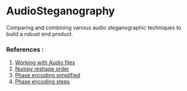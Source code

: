 # AudioSteganography

Comparing and combining various audio steganographic techniques to build a robust end product.

### References :

1. [Working with Audio files](https://www.audiolabs-erlangen.de/resources/MIR/FMP/B/B_PythonAudio.html)
2. [Numpy reshape order](https://stackoverflow.com/questions/52969468/numpy-reshape-an-array-with-specific-order)
3. [Phase encoding simplified](https://dsp.stackexchange.com/questions/14804/audio-steganography-using-phase-encoding-technique)
4. [Phase encoding steps](https://www.researchgate.net/publication/220354258_Techniques_for_Data_Hiding)

